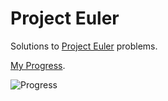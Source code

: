 # Project Euler

Solutions to [Project Euler](http://projecteuler.net/) problems.

[My Progress](https://projecteuler.net/progress).

![Progress](http://projecteuler.net/profile/Prajjwal.png)
